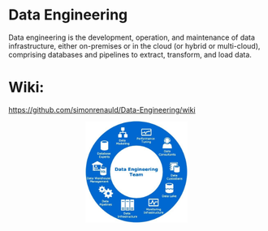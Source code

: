 # Data Engineering
Data engineering is the development, operation, and maintenance of data infrastructure, either on-premises or in the cloud (or hybrid or multi-cloud), comprising databases and pipelines to extract, transform, and load data. 

# Wiki:
https://github.com/simonrenauld/Data-Engineering/wiki



<p align="center">
  <img width="200" height="200" src="https://github.com/simonrenauld/simonrenauld.github.io/blob/main/images/dataengineeringfocus.png" />
</p>

